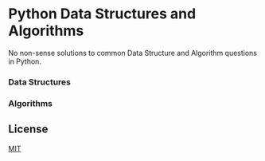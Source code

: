# Python Data Structures and Algorithms

No non-sense solutions to common Data Structure and Algorithm questions in Python.


### Data Structures

### Algorithms

## License

[MIT](LICENSE)
